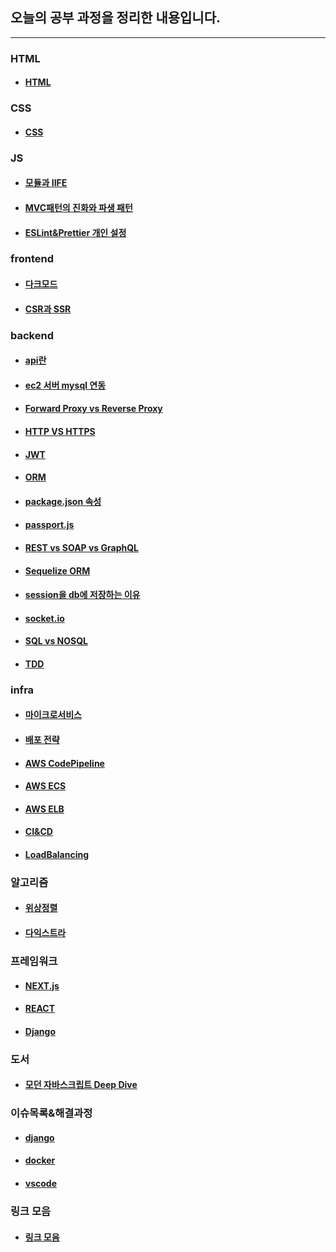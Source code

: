 ## 오늘의 공부 과정을 정리한 내용입니다.

---
  
### HTML
- #### [HTML](./HTML/README.MD)

### CSS
- #### [CSS](./CSS/README.MD)

### JS
- #### [모듈과 IIFE](JS/모듈과%20IIFE/README.MD)
- #### [MVC패턴의 진화와 파생 패턴](JS/MVC패턴의%20진화와%20파생%20패턴/README.MD)
- #### [ESLint&Prettier 개인 설정](/js/ESlint&Prettier%20개인%20설정/readme.md)

### frontend
- #### [다크모드](JS/다크모드/README.MD)
- #### [CSR과 SSR](JS/CSR과%20SSR/README.MD)

### backend
- #### [api란](JS/api란/README.MD)
- #### [ec2 서버 mysql 연동](JS/ec2%20서버%20mysql%20연동/readme.md)
- #### [Forward Proxy vs Reverse Proxy](JS/Forward%20Proxy%20vs%20Reverse%20Proxy/readme.md)
- #### [HTTP VS HTTPS](JS/HTTP%20VS%20HTTPS/README.MD)
- #### [JWT](JS/JWT/README.MD)
- #### [ORM](JS/ORM/README.MD)
- #### [package.json 속성](JS/package.json%20속성/README.MD)
- #### [passport.js](JS/passport.js/README.MD)
- #### [REST vs SOAP vs GraphQL](JS/REST%20vs%20SOAP%20vs%20GraphQL/README.MD)
- #### [Sequelize ORM](JS/sequelize/README.MD)
- #### [session을 db에 저장하는 이유](JS/session을%20db에%20저장하는%20이유/readme.md)
- #### [socket.io](JS/socket.io/README.MD)
- #### [SQL vs NOSQL](JS/SQL%20vs%20NOSQL/README.MD)
- #### [TDD](JS/TDD/README.MD)

### infra
- #### [마이크로서비스](JS/마이크로서비스/readme.md)
- #### [배포 전략](JS/배포%20전략/readme.md)
- #### [AWS CodePipeline](JS/AWS%20CodePipeline/readme.md)
- #### [AWS ECS](JS/AWS%20ECS/readme.md)
- #### [AWS ELB](JS/AWS%20ELB/readme.md)
- #### [CI&CD](JS/CI&CD/READMD.MD)
- #### [LoadBalancing](JS/LoadBalancing/readme.md)

### 알고리즘
- #### [위상정렬](알고리즘/위상정렬/README.MD)
- #### [다익스트라](알고리즘/다익스트라/README.MD)

### 프레임워크
- #### [NEXT.js](/프레임워크/NEXT.js/READEME.MD)
- #### [REACT](/프레임워크/React/README.MD)
- #### [Django](/프레임워크/Django/장고_개요/README.MD)

### 도서
- #### [모던 자바스크립트 Deep Dive](./Book_Review/ModernJS_DeepDive/README.MD)

### 이슈목록&해결과정
- #### [django](/이슈목록&해결과정/django/README.MD)
- #### [docker](/이슈목록&해결과정/docker/README.MD)
- #### [vscode](/이슈목록&해결과정/vscode/README.MD)

### 링크 모음
- #### [링크 모음](/링크%20모음/README.MD)